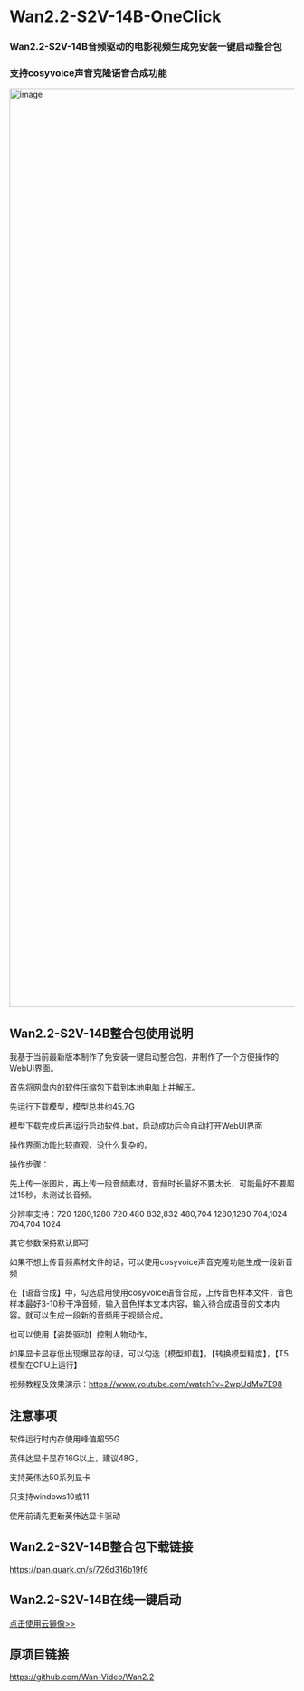 # Wan2.2-S2V-14B-OneClick
### Wan2.2-S2V-14B音频驱动的电影视频生成免安装一键启动整合包
### 支持cosyvoice声音克隆语音合成功能

<img width="1838" height="1626" alt="image" src="https://github.com/user-attachments/assets/d610e1da-dcc5-4e78-a4c8-ca0adef9bbb6" />

## Wan2.2-S2V-14B整合包使用说明
我基于当前最新版本制作了免安装一键启动整合包，并制作了一个方便操作的WebUI界面。

首先将网盘内的软件压缩包下载到本地电脑上并解压。

先运行下载模型，模型总共约45.7G

模型下载完成后再运行启动软件.bat，启动成功后会自动打开WebUI界面

操作界面功能比较直观，没什么复杂的。

操作步骤：

先上传一张图片，再上传一段音频素材，音频时长最好不要太长，可能最好不要超过15秒，未测试长音频。

分辨率支持：720 1280,1280 720,480 832,832 480,704 1280,1280 704,1024 704,704 1024

其它参数保持默认即可

如果不想上传音频素材文件的话，可以使用cosyvoice声音克隆功能生成一段新音频

在【语音合成】中，勾选启用使用cosyvoice语音合成，上传音色样本文件，音色样本最好3-10秒干净音频，输入音色样本文本内容，输入待合成语音的文本内容。就可以生成一段新的音频用于视频合成。

也可以使用【姿势驱动】控制人物动作。

如果显卡显存低出现爆显存的话，可以勾选【模型卸载】，【转换模型精度】，【T5模型在CPU上运行】

视频教程及效果演示：https://www.youtube.com/watch?v=2wpUdMu7E98

## 注意事项
软件运行时内存使用峰值超55G

英伟达显卡显存16G以上，建议48G，

支持英伟达50系列显卡

只支持windows10或11

使用前请先更新英伟达显卡驱动

## Wan2.2-S2V-14B整合包下载链接
https://pan.quark.cn/s/726d316b19f6

## Wan2.2-S2V-14B在线一键启动
[点击使用云镜像>>](https://www.compshare.cn/images/TiRKnwvDErrJ?referral_code=FlfHWpg22A9EnXni6kYKRv&ytag=GPU_yy_nuowa)

## 原项目链接
https://github.com/Wan-Video/Wan2.2
